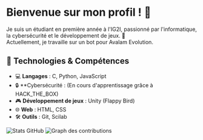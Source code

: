 # Bienvenue sur mon profil ! 👋

Je suis un étudiant en première année à l'IG2I, passionné par l'informatique, la cybersécurité et le développement de jeux. 🚀  
Actuellement, je travaille sur un bot pour Avalam Evolution.  

## 🔧 Technologies & Compétences  

- 💻 **Langages** : C, Python, JavaScript  
- 🔒 **Cybersécurité : (En cours d'apprentissage grâce à HACK_THE_BOX)
- 🎮 **Développement de jeux** : Unity (Flappy Bird)  
- 🌐 **Web** : HTML, CSS  
- 🛠️ **Outils** : Git, Scilab  

![Stats GitHub](https://github-readme-stats.vercel.app/api?username=Vntn10&show_icons=true&theme=dark)
![Graph des contributions](https://github-readme-activity-graph.vercel.app/graph?username=Vntn10&theme=github-dark)

<!---
Vntn10/Vntn10 is a ✨ special ✨ repository because its `README.md` (this file) appears on your GitHub profile.
You can click the Preview link to take a look at your changes.

Compteur de vues sur le profil :
<!---![Profil Views](https://komarev.com/ghpvc/?username=Vntn10&color=blue)

--->
